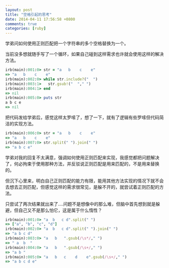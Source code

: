 ```yaml
---
layout: post
title: "空格引起的思考"
date: 2014-04-11 17:56:58 +0800
comments: true
categories: [ruby]
---
```




学弟问如何使用正则匹配把一个字符串的多个空格替换为一个。

当前没多想就随手写了一个循环，如果自己碰到这样需求也许就会使用这样的解决方法。

``` ruby irb
irb(main):001:0> str = "a   b    c    e"
=> "a   b    c    e"
irb(main):002:0> while str.include?("  ")
irb(main):003:1>   str.gsub!("  "," ")
irb(main):004:1> end
=> nil
irb(main):005:0> puts str
a b c e
=> nil
```

把代码发给学弟后，感觉这样太罗嗦了，想了一下，就有了逻辑有些罗嗦但代码简洁的实现方法。

``` ruby irb
irb(main):006:0> str = "a   b    c    e"
=> "a   b    c    e"
irb(main):007:0> str.split(" ").join(" ")
=> "a b c e"
```

学弟对我的回复不太满意，强调如何使用正则匹配来实现，我感觉都把问题解决了，何必拘束于使用那种方法，并反驳说正则匹配是用来匹配的，不是用来替换的。

但沉下心里来，明白自己正则匹配的能力有限，能用其他方法实现的情况下就不会去想去正则匹配，但感觉这样的需求很常见，是躲不开的，就尝试着正则匹配的方法。

只尝试了两次结果就出来了....问题不是想像中的那么难，但脑中首先想到就是躲避，但自己又不是那么怕它，这是属于什么惰性？

``` ruby irb
irb(main):001:0> "a  b   c d".split(" ")
=> ["a", "b", "c", "d"]
irb(main):002:0> "a  b   c d".split(" ").join(" ")
=> "a b c d"
irb(main):003:0> "a   b   ".gsub(/\s*/," ")
=> " a  b  "
irb(main):004:0> "a   b   ".gsub(/\s+/," ")
=> "a b "
irb(main):005:0> "a   b   c    d    e".gsub(/\s+/," ")
=> "a b c d e"
```

